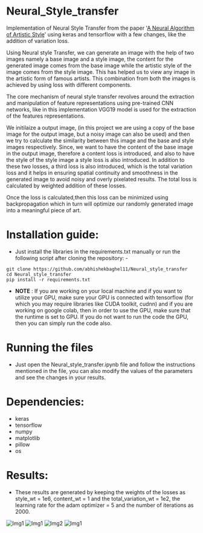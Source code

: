 # Neural_Style_transfer

Implementation of Neural Style Transfer from the paper '<a href = "https://arxiv.org/pdf/1508.06576">A Neural Algorithm of Artistic Style</a>' using keras and tensorflow with a few changes, like the addition of variation loss.

Using Neural style Transfer, we can generate an image with the help of two images namely a base image and a style image, the content for the generated image comes from the base image while the artistic style of the image comes from the style image. This has helped us to view any image in the artistic form of famous artists. This combination from both the images is achieved by using loss with different components. 

The core mechanism of neural style transfer revolves around the extraction and manipulation of feature representations using pre-trained CNN networks, like in this implementation VGG19 model is used for the extraction of the features representations.

We initilaize a output image, (in this project we are using a copy of the base image for the output image, but a noisy image can also be used) and then we try to calculate the similarity between this image and the base and style images respectively. Since, we want to have the content of the base image in the output image, therefore a content loss is introduced, and also to have the style of the style image a style loss is also introduced. In addition to these two losses, a third loss is also introduced, which is the total variation loss and it helps in ensuring spatial continuity and smoothness in the generated image to avoid noisy and overly pixelated results. The total loss is calculated by weighted addition of these losses.

Once the loss is calculated,then this loss can be minimized using backpropagation which in turn will optimize our randomly generated image into a meaningful piece of art.

# Installation guide:

- Just install the libraries in the requirements.txt manually or run the following script after cloning the repository: - 
```
git clone https://github.com/abhishekbaghel11/Neural_style_transfer
cd Neural_style_transfer
pip install -r requirements.txt
```

- **NOTE** : If you are working on your local machine and if you want to utilize your GPU, make sure your GPU is connected with tensorflow (for which you may require libraries like CUDA toolkit, cudnn) and if you are working on google colab, then in order to use the GPU, make sure that the runtime is set to GPU. If you do not want to run the code the GPU, then you can simply run the code also.  

# Running the files

- Just open the Neural_style_transfer.ipynb file and follow the instructions mentioned in the file, you can also modify the values of the parameters and see the changes in your results.

# Dependencies:

- keras
- tensorflow
- numpy
- matplotlib
- pillow
- os

# Results:

- These results are generated by keeping the weights of the losses as style_wt = 1e6, content_wt = 1 and the total_variation_wt = 1e2, the learning rate for the adam optimizer = 5 and the number of iterations as 2000.

![Img1](https://drive.google.com/uc?export=view&id=1SruYa_6HhZS6Te3f5RN8woN2fGYlmBxK)
![Img1](https://drive.google.com/uc?export=view&id=1Oby-F8JtqfdSnLhNZRjkgZCf4Rb4UCIm)
![Img2](https://drive.google.com/uc?export=view&id=1pcr6X2ghJSh4eJyIF4DInmuij5USgebK)
![Img1](https://drive.google.com/uc?export=view&id=1bf3znwQ_MNRvFVq73tpcw1bm-kUYwtTy)
